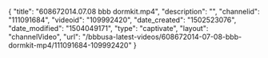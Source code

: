 {
    "title": "608672014.07.08 bbb dormkit.mp4",
    "description": "",
    "channelid": "111091684",
    "videoid": "109992420",
    "date_created": "1502523076",
    "date_modified": "1504049171",
    "type": "captivate",
    "layout": "channelVideo",
    "url": "\/bbbusa-latest-videos\/608672014-07-08-bbb-dormkit-mp4\/111091684-109992420"
}